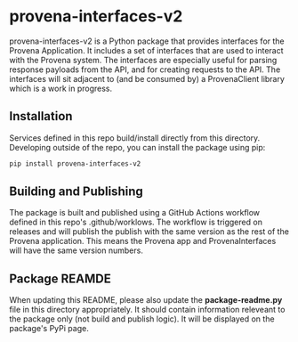 # provena-interfaces-v2

provena-interfaces-v2 is a Python package that provides interfaces for the Provena Application. It includes a set of interfaces that are used to interact with the Provena system. The interfaces are especially useful for parsing response payloads from the API, and for creating requests to the API. The interfaces will sit adjacent to (and be consumed by) a ProvenaClient library which is a work in progress.

## Installation

Services defined in this repo build/install directly from this directory. Developing outside of the repo, you can install the package using pip:

```bash
pip install provena-interfaces-v2
```

## Building and Publishing

The package is built and published using a GitHub Actions workflow defined in this repo's .github/worklows. The workflow is triggered on releases and will publish the publish with the same version as the rest of the Provena application. This means the Provena app and ProvenaInterfaces will have the same version numbers.

## Package REAMDE

When updating this README, please also update the **package-readme.py** file in this directory appropriately. It should contain information releveant to the package only (not build and publish logic). It will be displayed on the package's PyPi page.
